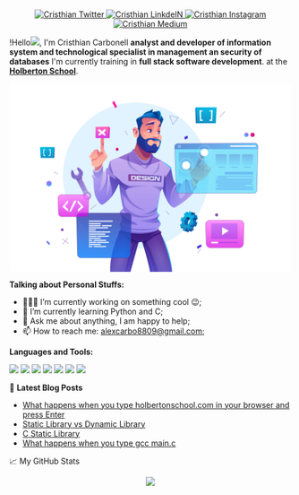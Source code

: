 
<p align="center">
<br/>
<a href="https://twitter.com/CristhianCarbo9">
  <img alt="Cristhian Twitter" width="35px" src="https://image.flaticon.com/icons/svg/2111/2111703.svg" />
</a>
<a href="https://www.linkedin.com/in/cristhian-carbonell-2b517b1b0/">
  <img alt="Cristhian LinkdeIN" width="35px" src="https://image.flaticon.com/icons/svg/2111/2111465.svg" />
</a>
<a href="https://www.instagram.com/cristhian_carbonell/">
  <img alt="Cristhian Instagram" width="35px" src="https://image.flaticon.com/icons/svg/2111/2111421.svg" />
</a>
<a href="https://medium.com/@1854">
  <img alt="Cristhian Medium" width="35px" src="https://www.flaticon.com/svg/static/icons/svg/2111/2111475.svg" />
</a>
</p>

!Hello<img src="https://media.giphy.com/media/hvRJCLFzcasrR4ia7z/giphy.gif" width="25px">, I'm Cristhian Carbonell **analyst and developer of information system and technological specialist in management an security of databases** I'm currently training in **full stack software development**. at the **[Holberton School](https://www.holbertonschool.com/)**.

<p align="center">
<img align="center" src="https://github.com/Cristhian-Carbonell/Cristhian-Carbonell/blob/main/Imagen/19362653.jpg?raw=true" />
</p>

**Talking about Personal Stuffs:**
- 👨🏽‍💻 I’m currently working on something cool :wink:;
- 🌱 I’m currently learning Python and C; 
- 💬 Ask me about anything, I am happy to help;
- 📫 How to reach me: [alexcarbo8809@gmail.com](https://www.google.com/intl/es-419/gmail/about/);

**Languages and Tools:**  

<code><img height="50" src="https://image.flaticon.com/icons/svg/1628/1628182.svg"></code>
<code><img height="50" src="https://image.flaticon.com/icons/svg/2535/2535543.svg"></code>
<code><img height="50" src="https://image.flaticon.com/icons/svg/2721/2721297.svg"></code>
<code><img height="50" src="https://image.flaticon.com/icons/svg/1680/1680899.svg"></code>
<code><img height="50" src="https://www.flaticon.com/svg/static/icons/svg/919/919837.svg"></code>
<code><img height="50" src="https://www.flaticon.com/svg/static/icons/svg/3094/3094320.svg"></code>
<code><img height="50" src="https://www.flaticon.com/svg/static/icons/svg/2535/2535518.svg"></code>

📕 **Latest Blog Posts**
<!-- BLOG-POST-LIST:START -->
- [What happens when you type holbertonschool.com in your browser and press Enter](https://medium.com/@1854/what-happens-when-you-type-holbertonschool-com-in-your-browser-and-press-enter-e8facd74057f)
- [Static Library vs Dynamic Library](https://medium.com/@1854/static-library-vs-dynamic-library-ae7f0ba4b19e)
- [C Static Library](https://medium.com/@1854/c-static-library-75673e9a3e7a)
- [What happens when you type gcc main.c](https://medium.com/@1854/what-happens-when-you-type-gcc-main-c-54f73a21b67f)
<!-- BLOG-POST-LIST:END -->


📈 My GitHub Stats

<p align="center"> <img src="https://github-readme-stats1-beryl.vercel.app/api?username=Cristhian-Carbonell&show_icons=true&theme=bear"/></p>

